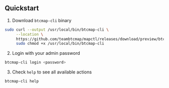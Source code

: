 ## Quickstart

1. Download `btcmap-cli` binary

```bash
sudo curl --output /usr/local/bin/btcmap-cli \
     --location \
     https://github.com/teambtcmap/mapctl/releases/download/preview/btcmap-cli && \
     sudo chmod +x /usr/local/bin/btcmap-cli
```

2. Login with your admin password

```bash
btcmap-cli login <password>
```

3. Check `help` to see all available actions

```bash
btcmap-cli help
```
